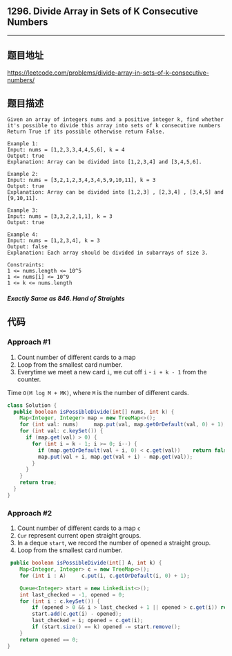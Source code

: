 ## 1296. Divide Array in Sets of K Consecutive Numbers

----
## 题目地址

https://leetcode.com/problems/divide-array-in-sets-of-k-consecutive-numbers/

## 题目描述
```
Given an array of integers nums and a positive integer k, find whether it's possible to divide this array into sets of k consecutive numbers
Return True if its possible otherwise return False.

Example 1:
Input: nums = [1,2,3,3,4,4,5,6], k = 4
Output: true
Explanation: Array can be divided into [1,2,3,4] and [3,4,5,6].

Example 2:
Input: nums = [3,2,1,2,3,4,3,4,5,9,10,11], k = 3
Output: true
Explanation: Array can be divided into [1,2,3] , [2,3,4] , [3,4,5] and [9,10,11].

Example 3:
Input: nums = [3,3,2,2,1,1], k = 3
Output: true

Example 4:
Input: nums = [1,2,3,4], k = 3
Output: false
Explanation: Each array should be divided in subarrays of size 3.

Constraints:
1 <= nums.length <= 10^5
1 <= nums[i] <= 10^9
1 <= k <= nums.length
```

##### Exactly Same as 846. Hand of Straights

## 代码

### Approach #1 

1. Count number of different cards to a map 
2. Loop from the smallest card number.
3. Everytime we meet a new card `i`, we cut off `i` - `i + k - 1` from the counter.

Time `O(M log M + MK)`, where `M` is the number of different cards.

```java
class Solution {
  public boolean isPossibleDivide(int[] nums, int k) {
  	Map<Integer, Integer> map = new TreeMap<>();
    for (int val: nums) 	map.put(val, map.getOrDefault(val, 0) + 1);
    for (int val: c.keySet()) {
      if (map.get(val) > 0) {
        for (int i = k - 1; i >= 0; i--) {
          if (map.getOrDefault(val + i, 0) < c.get(val))	return false;
          map.put(val + i, map.get(val + i) - map.get(val));
        }
      }
    }
    return true;
  }
}
```

### Approach #2

1. Count number of different cards to a map `c`
2. `Cur` represent current open straight groups.
3. In a deque `start`, we record the number of opened a straight group.
4. Loop from the smallest card number.

```java
 public boolean isPossibleDivide(int[] A, int k) {
    Map<Integer, Integer> c = new TreeMap<>();
    for (int i : A) 	c.put(i, c.getOrDefault(i, 0) + 1);

    Queue<Integer> start = new LinkedList<>();
    int last_checked = -1, opened = 0;
    for (int i : c.keySet()) {
        if (opened > 0 && i > last_checked + 1 || opened > c.get(i)) return false;
        start.add(c.get(i) - opened);
        last_checked = i; opened = c.get(i);
        if (start.size() == k) opened -= start.remove();
    }
    return opened == 0;
}
```















